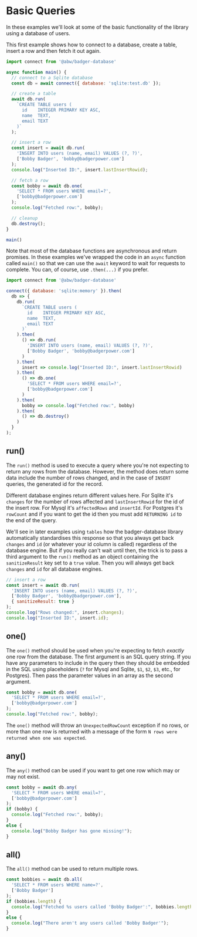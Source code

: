 # Basic Queries

In these examples we'll look at some of the basic functionality of the
library using a database of users.

This first example shows how to connect to a database, create a table,
insert a row and then fetch it out again.

```js
import connect from '@abw/badger-database'

async function main() {
  // connect to a Sqlite database
  const db = await connect({ database: 'sqlite:test.db' });

  // create a table
  await db.run(
    `CREATE TABLE users (
      id    INTEGER PRIMARY KEY ASC,
      name  TEXT,
      email TEXT
    )`
  );

  // insert a row
  const insert = await db.run(
    'INSERT INTO users (name, email) VALUES (?, ?)',
    ['Bobby Badger', 'bobby@badgerpower.com']
  );
  console.log("Inserted ID:", insert.lastInsertRowid);

  // fetch a row
  const bobby = await db.one(
    'SELECT * FROM users WHERE email=?',
    ['bobby@badgerpower.com']
  );
  console.log("Fetched row:", bobby);

  // cleanup
  db.destroy();
}

main()
```

Note that most of the database functions are asynchronous and return
promises.  In these examples we've wrapped the code in an `async` function
called `main()` so that we can use the `await` keyword to wait for requests
to complete. You can, of course, use `.then(...)` if you prefer.

```js
import connect from '@abw/badger-database'

connect({ database: 'sqlite:memory' }).then(
  db => {
    db.run(
      `CREATE TABLE users (
        id    INTEGER PRIMARY KEY ASC,
        name  TEXT,
        email TEXT
      )`
    ).then(
      () => db.run(
        'INSERT INTO users (name, email) VALUES (?, ?)',
        ['Bobby Badger', 'bobby@badgerpower.com']
      )
    ).then(
      insert => console.log("Inserted ID:", insert.lastInsertRowid)
    ).then(
      () => db.one(
        'SELECT * FROM users WHERE email=?',
        ['bobby@badgerpower.com']
      )
    ).then(
      bobby => console.log("Fetched row:", bobby)
    ).then(
      () => db.destroy()
    )
  }
);
```

## run()

The `run()` method is used to execute a query where you're not expecting
to return any rows from the database.  However, the method does return some
data include the number of rows changed, and in the case of `INSERT` queries,
the generated id for the record.

Different database engines return different values here.  For Sqlite it's
`changes` for the number of rows affected and `lastInsertRowid` for the id
of the insert row.  For Mysql it's `affectedRows` and `insertId`.  For
Postgres it's `rowCount` and if you want to get the id then you must add
`RETURNING id` to the end of the query.

We'll see in later examples using `tables` how the badger-database library
automatically standardises this response so that you always get back `changes`
and `id` (or whatever your id column is called) regardless of the database
engine.  But if you really can't wait until then, the trick is to pass a third
argument to the `run()` method as an object containing the `sanitizeResult`
key set to a `true` value.  Then you will always get back `changes` and `id`
for all database engines.

```js
// insert a row
const insert = await db.run(
  'INSERT INTO users (name, email) VALUES (?, ?)',
  ['Bobby Badger', 'bobby@badgerpower.com'],
  { sanitizeResult: true }
);
console.log("Rows changed:", insert.changes);
console.log("Inserted ID:", insert.id);
```

## one()

The `one()` method should be used when you're expecting to fetch *exactly*
one row from the database.  The first argument is an SQL query string.  If
you  have any parameters to include in the query then they should be embedded
in the SQL using placeholders (`?` for Mysql and Sqlite, `$1`, `$2`, `$3`, etc.,
for Postgres).  Then pass the parameter values in an array as the second
argument.

```js
const bobby = await db.one(
  'SELECT * FROM users WHERE email=?',
  ['bobby@badgerpower.com']
);
console.log("Fetched row:", bobby);
```

The `one()` method will throw an `UnexpectedRowCount` exception if no rows, or
more than one row is returned with a message of the form
`N rows were returned when one was expected`.

## any()

The `any()` method can be used if you want to get one row which may or may not exist.

```js
const bobby = await db.any(
  'SELECT * FROM users WHERE email=?',
  ['bobby@badgerpower.com']
);
if (bobby) {
  console.log("Fetched row:", bobby);
}
else {
  console.log("Bobby Badger has gone missing!");
}
```

## all()

The `all()` method can be used to return multiple rows.

```js
const bobbies = await db.all(
  'SELECT * FROM users WHERE name=?',
  ['Bobby Badger']
);
if (bobbies.length) {
  console.log("Fetched %s users called 'Bobby Badger':", bobbies.length);
}
else {
  console.log("There aren't any users called 'Bobby Badger'");
}
```

